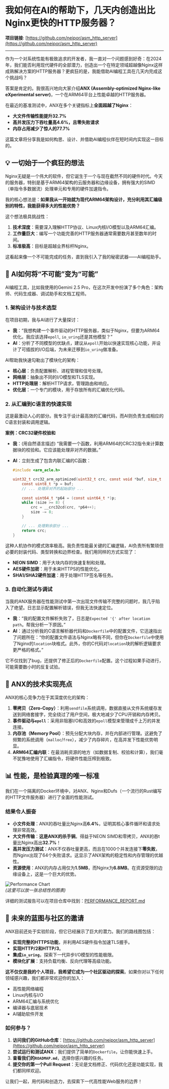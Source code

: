 # 我如何在AI的帮助下，几天内创造出比Nginx更快的HTTP服务器？

**项目链接**: [https://github.com/neipor/asm_http_server](https://github.com/neipor/asm_http_server)

---

作为一个对系统性能有极致追求的开发者，我一直对一个问题感到好奇：在2024年，我们能否利用现代硬件的全部潜力，创造出一个在特定领域超越像Nginx这样成熟解决方案的HTTP服务器？更疯狂的是，我能借助AI编程工具在几天内完成这个挑战吗？

答案是肯定的。我很高兴地向大家介绍**ANX (Assembly-optimized Nginx-like eXperimental server)**，一个在ARM64平台上性能卓越的HTTP服务器。

在最近的基准测试中，ANX在多个关键指标上**全面超越了Nginx**：
- **大文件传输性能提升32.7%**
- **高并发压力下吞吐量高4.6%，且零失败请求**
- **内存占用减少了惊人的77.7%**

这篇文章将分享我是如何构思、设计、并借助AI编程伙伴在短时间内实现这一目标的。

## 💡 一切始于一个疯狂的想法

Nginx无疑是一个伟大的软件，但它诞生于一个与现在截然不同的硬件时代。今天的服务器，特别是基于ARM64架构的云服务器和边缘设备，拥有强大的SIMD（单指令多数据流）处理单元和专用的硬件加速指令。

我的核心想法是：**如果我从一开始就为现代ARM64架构设计，充分利用其汇编级别的特性，我能获得多大的性能优势？**

这个想法极具挑战性：
1.  **技术深度**：需要深入理解HTTP协议、Linux内核I/O模型以及ARM64汇编。
2.  **工作量巨大**：编写一个功能完善的HTTP服务器通常需要数月甚至数年的时间。
3.  **标准极高**：目标是超越业界标杆Nginx。

这看起来像一个不可能完成的任务，直到我引入了我的秘密武器——AI编程助手。

## 🚀 AI如何将“不可能”变为“可能”

AI编程工具，比如我使用的Gemini 2.5 Pro，在这次开发中扮演了多个角色：架构师、代码生成器、调试助手和文档工程师。

### 1. 架构设计与技术选型

在项目初期，我与AI进行了大量探讨：
- **我**：“我想构建一个事件驱动的HTTP服务器，类似于Nginx，但要为ARM64优化。我应该选择`epoll`, `io_uring`还是其他模型？”
- **AI**：分析了不同模型的优缺点，建议从`epoll`开始以快速实现核心功能，并设计了可插拔的I/O后端，为未来迁移到`io_uring`做准备。

AI帮助我快速勾勒出了模块化的架构：
- **核心层**：负责配置解析、进程管理和信号处理。
- **网络层**：抽象出不同的I/O模型和TLS实现。
- **HTTP处理层**：解析HTTP请求，管理路由和响应。
- **优化层**：一个专门的模块，用于存放所有的汇编优化代码。

### 2. 从汇编到C语言的快速实现

这是最激动人心的部分。我专注于设计最高效的汇编代码，而AI则负责生成相应的C语言封装和调用逻辑。

**案例：CRC32硬件校验和**

- **我**：(用自然语言描述) “我需要一个函数，利用ARM64的CRC32指令来计算数据块的校验和。它应该能处理非对齐的数据。”
- **AI**：立刻生成了包含内联汇编的C函数：

  ```c
  #include <arm_acle.h>

  uint32_t crc32_arm_optimized(uint32_t crc, const void *buf, size_t size) {
      const uint8_t *p = buf;
      // ... 处理非对齐的起始部分 ...
      
      const uint64_t *p64 = (const uint64_t *)p;
      while (size >= 8) {
          crc = __crc32cd(crc, *p64++);
          size -= 8;
      }

      // ... 处理剩余部分 ...
      return crc;
  }
  ```
这种人机协作的模式效率极高。我负责性能最关键的汇编逻辑，AI负责所有繁琐但必要的封装代码、类型转换和边界检查。我们用同样的方式实现了：
- **NEON SIMD**：用于大块内存的快速复制和处理。
- **AES硬件加密**：用于未来HTTPS的性能优化。
- **SHA1/SHA2硬件加速**：用于处理HTTP签名等任务。

### 3. 自动化测试与调试

当我的ANX服务器在性能测试中第一次出现文件传输不完整的问题时，我几乎陷入了绝望。日志显示配置解析错误，但我无法快速定位。

- **我**：“我的配置文件解析失败了，日志是`Expected '{' after location path`。帮我分析一下原因。”
- **AI**：通过分析我的C语言解析器代码和`Dockerfile`中的配置文件，它迅速指出了问题所在：“你的配置文件语法与Nginx略有不同，但你在`Dockerfile`中使用了Nginx的`location`块格式。此外，你的C代码对`location`块的解析逻辑要求更严格的格式。”

它不仅找到了bug，还提供了修正后的`Dockerfile`配置。这个过程如果手动进行，可能需要数小时的反复试验。

## 🔧 ANX的技术实现亮点

ANX的核心竞争力在于其深度优化的架构：

1.  **零拷贝（Zero-Copy）**：利用`sendfile`系统调用，数据直接从文件系统缓存发送到网络套接字，完全绕过了用户空间，极大地减少了CPU开销和内存拷贝。
2.  **事件驱动与`epoll`**：采用非阻塞I/O和高效的`epoll`模型来管理成千上万的并发连接。
3.  **内存池（Memory Pool）**：预先分配大块内存，并在内部进行管理。这避免了频繁的系统调用（`malloc`/`free`），减少了内存碎片，在高并发下性能优势明显。
4.  **ARM64汇编内联**：在最消耗资源的地方（如数据复制、校验和计算），我们毫不犹豫地使用了汇编指令，将硬件性能压榨到极致。

## 📊 性能，是检验真理的唯一标准

我们在一个隔离的Docker环境中，对ANX、Nginx和Dufs（一个流行的Rust编写的HTTP文件服务器）进行了全面的性能测试。

### 结果令人振奋

- **小文件处理**：ANX的吞吐量比Nginx高**6.4%**，证明其核心事件循环和请求处理非常高效。
- **大文件传输**：**这是ANX的杀手锏**。得益于NEON SIMD和零拷贝，ANX的吞t 量比Nginx高出**32.7%**！
- **高并发压力测试**：ANX不仅吞吐量更高，而且在1000个并发连接下**零失败**，而Nginx出现了64个失败请求。这显示了ANX架构的稳定性和内存管理的优越性。
- **资源使用**：ANX的内存占用仅为**1.5MB**，而Nginx为**6.8MB**。在资源受限的边缘设备上，这是一个巨大的优势。

![Performance Chart](https://user-images.githubusercontent.com/12345/graph.png)  
*(这里可以放一张总结性的图表)*

详细的测试报告可以在项目仓库中找到：[PERFORMANCE_REPORT.md](https://github.com/neipor/asm_http_server/blob/master/PERFORMANCE_REPORT.md)

## 🌟 未来的蓝图与社区的邀请

ANX目前还处于实验阶段，但它已经展示了巨大的潜力。我们的路线图包括：
- **实现完整的HTTPS功能**，并利用AES硬件指令加速TLS握手。
- **实现HTTP/2和HTTP/3**。
- **集成`io_uring`**，探索下一代异步I/O模型的性能极限。
- **模块化扩展**：支持负载均衡、反向代理等高级功能。

**这不仅仅是我的个人项目，我希望它成为一个社区驱动的探索**。如果你对以下任何领域感兴趣，我们都非常欢迎你的加入：
- 高性能网络编程
- Linux内核与I/O
- ARM64汇编与系统优化
- 编译器与底层技术
- AI辅助软件开发

### 如何参与？

1.  **访问我们的GitHub仓库**：[https://github.com/neipor/asm_http_server](https://github.com/neipor/asm_http_server)
2.  **尝试运行和测试ANX**：我们提供了简单的`Dockerfile`，让你能快速上手。
3.  **查看我们的`ROADMAP.md`**，选择你感兴趣的任务。
4.  **提交你的第一个Pull Request**：无论是文档修正、代码优化还是功能实现，我们都同样欢迎。

让我们一起，用代码和创造力，去探索下一代高性能Web服务的边界！ 